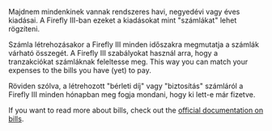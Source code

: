 Majdnem mindenkinek vannak rendszeres havi, negyedévi vagy éves kiadásai. A Firefly III-ban ezeket a kiadásokat mint "számlákat" lehet rögzíteni.

Számla létrehozásakor a Firefly III minden időszakra megmutatja a számlák várható összegét. A Firefly III szabályokat használ arra, hogy a tranzakciókat számláknak feleltesse meg. This way you can match your expenses to the bills you have (yet) to pay.

Röviden szólva, a létrehozott "bérleti díj" vagy "biztosítás" számláról a Firefly III minden hónapban meg fogja mondani, hogy ki lett-e már fizetve.

If you want to read more about bills, check out the [official documentation on bills](https://docs.firefly-iii.org/advanced-concepts/bills).